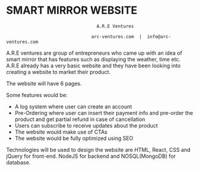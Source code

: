 #                                 SMART MIRROR WEBSITE

                                      A.R.E Ventures

                                    arc-ventures.com  |  info@arc-ventures.com



A.R.E ventures are group of entrepreneurs who came up with an idea of smart mirror that has features such as displaying the weather, time etc.
A.R.E already  has a very basic website and they have been looking into creating a website to market their product.

 The website will have  6 pages.

Some features would be:

- A log system where user can create an account
- Pre-Ordering where user can insert their payment info and pre-order the product and get partial refund in case of cancellation
- Users can subscribe to receive updates about the product
- The website would make use of CTAs
- The website would be fully optimized using SEO

Technologies will be used to design the website are HTML, React, CSS and jQuery for front-end. NodeJS for backend and NOSQL(MongoDB) for database.
